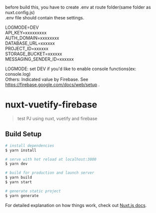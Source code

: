 before build this, you have to create .env at route folder(same folder as nuxt.config.js)   .env file should contain these settings.LOGMODE=DEV  API_KEY=xxxxxxxxx  AUTH_DOMAIN=xxxxxxxx  DATABASE_URL=xxxxxx  PROJECT_ID=xxxxxx  STORAGE_BUCKET=xxxxxx  MESSAGING_SENDER_ID=xxxxxx  LOGMODE: set DEV if you'd like to enable console functions(ex: console.log)  Others:  Indicated value by Firebase. See https://firebase.google.com/docs/web/setup .# nuxt-vuetify-firebase> test PJ using nuxt, vuetify and firebase## Build Setup``` bash# install dependencies$ yarn install# serve with hot reload at localhost:3000$ yarn dev# build for production and launch server$ yarn build$ yarn start# generate static project$ yarn generate```For detailed explanation on how things work, check out [Nuxt.js docs](https://nuxtjs.org).